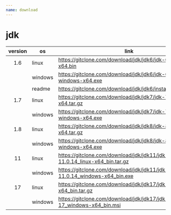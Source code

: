 ```yaml
---
name: download
---
```


# jdk

| version | os      | link                                                         |
| :-----: | ------- | ------------------------------------------------------------ |
|   1.6   | linux   | https://gitclone.com/download/jdk/jdk6/jdk-6u45-linux-x64.bin |
|         | windows | https://gitclone.com/download/jdk/jdk6/jdk-6u45-windows-x64.exe |
|         | readme  | https://gitclone.com/download/jdk/jdk6/install_jdk_linux.txt |
|   1.7   | linux   | https://gitclone.com/download/jdk/jdk7/jdk-7u80-linux-x64.tar.gz |
|         | windows | https://gitclone.com/download/jdk/jdk7/jdk-7u80-windows-x64.exe |
|   1.8   | linux   | https://gitclone.com/download/jdk/jdk8/jdk-8u321-linux-x64.tar.gz |
|         | windows | https://gitclone.com/download/jdk/jdk8/jdk-8u321-windows-x64.exe |
|   11    | linux   | https://gitclone.com/download/jdk/jdk11/jdk-11.0.14_linux-x64_bin.tar.gz |
|         | windows | https://gitclone.com/download/jdk/jdk11/jdk-11.0.14_windows-x64_bin.exe |
|   17    | linux   | https://gitclone.com/download/jdk/jdk17/jdk-17_linux-x64_bin.tar.gz |
|         | windows | https://gitclone.com/download/jdk/jdk17/jdk-17_windows-x64_bin.msi |



